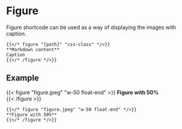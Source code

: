 # Figure

Figure shortcode can be used as a way of displaying the images with caption.

```tpl
{{</* figure "[path]" "css-class" */>}}
**Markdown content**  
Caption
{{</* /figure */>}}
```

## Example

{{< figure "figure.jpeg" "w-50 float-end" >}}
**Figure with 50%**  
{{< /figure >}}

```tpl
{{</* figure "figure.jpeg" "w-50 float-end" */>}}
**Figure with 50%**
{{</* /figure */>}}
```